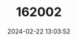 ---
title: "162002"
category: "Scrophularia herminii"
draft: false
date: 2024-02-22 13:03:52
languages:
  Galician: ["Herbama"]
  Portuguese: ["Chapadeira"]
---